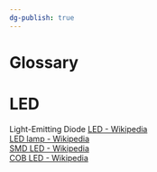 ```yaml
---
dg-publish: true
---
```

# Glossary
# LED
Light-Emitting Diode
[LED - Wikipedia](https://en.wikipedia.org/wiki/Light-emitting_diode)  
[LED lamp - Wikipedia](https://en.wikipedia.org/wiki/LED_lamp)  
[SMD LED - Wikipedia](https://en.wikipedia.org/wiki/SMD_LED)  
[COB LED - Wikipedia](https://en.wikipedia.org/wiki/Electronic_packaging#Chip_on_board)